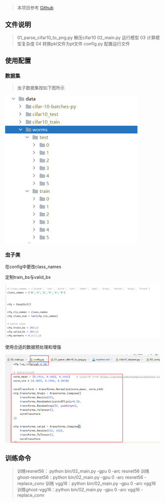 > 本项目参考 [Github](https://github.com/TingsongYu/ghostnet_cifar10)
## 文件说明
> 01_parse_cifar10_to_png.py 解压cifar10
> 02_main.py 运行模型
> 03 计算模型复杂度
> 04 转换pkl文件为pt文件
> config.py 配置运行文件
## 使用配置
### 数据集

> 虫子数据集按如下图所示

![1](/pic/1.png)

### 虫子类

在config中更改class_names

定制train_bs与valid_bs

![1](/pic/2.png)

使用合适的数据预处理和增强

![1](/pic/3.png)

## 训练命令

>训练resnet56： python bin/02_main.py -gpu 0 -arc resnet56 
>训练ghost-resnet56：python bin/02_main.py -gpu 0 -arc resnet56 -replace_conv
>训练 vgg16：python bin/02_main.py -gpu 0 -arc vgg16
>训练ghost-vgg16：python bin/02_main.py -gpu 0 -arc vgg16 -replace_conv 



